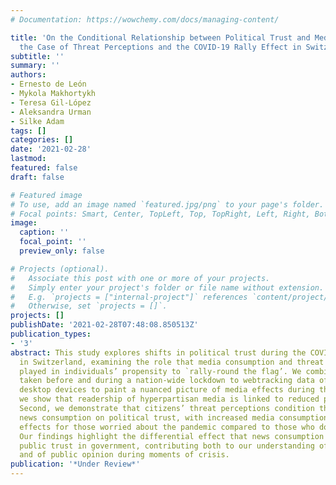 ```yaml
---
# Documentation: https://wowchemy.com/docs/managing-content/

title: 'On the Conditional Relationship between Political Trust and Media Consumption:
  the Case of Threat Perceptions and the COVID-19 Rally Effect in Switzerland'
subtitle: ''
summary: ''
authors:
- Ernesto de León
- Mykola Makhortykh
- Teresa Gil-López
- Aleksandra Urman
- Silke Adam
tags: []
categories: []
date: '2021-02-28'
lastmod: 
featured: false
draft: false

# Featured image
# To use, add an image named `featured.jpg/png` to your page's folder.
# Focal points: Smart, Center, TopLeft, Top, TopRight, Left, Right, BottomLeft, Bottom, BottomRight.
image:
  caption: ''
  focal_point: ''
  preview_only: false

# Projects (optional).
#   Associate this post with one or more of your projects.
#   Simply enter your project's folder or file name without extension.
#   E.g. `projects = ["internal-project"]` references `content/project/deep-learning/index.md`.
#   Otherwise, set `projects = []`.
projects: []
publishDate: '2021-02-28T07:48:08.850513Z'
publication_types:
- '3'
abstract: This study explores shifts in political trust during the COVID-19 pandemic
  in Switzerland, examining the role that media consumption and threat perceptions
  played in individuals’ propensity to `rally-round the flag’. We combine panel surveys
  taken before and during a nation-wide lockdown to webtracking data of participant’s
  desktop devices to paint a nuanced picture of media effects during the crisis. First,
  we show that readership of hyperpartisan media is linked to reduced political trust.
  Second, we demonstrate that citizens’ threat perceptions condition the effect of
  news consumption on political trust, with increased media consumption having opposite
  effects for those worried about the pandemic compared to those who do not feel threatened.
  Our findings highlight the differential effect that news consumption can have on
  public trust in government, contributing both to our understanding of media effects,
  and of public opinion during moments of crisis.
publication: '*Under Review*'
---
```

